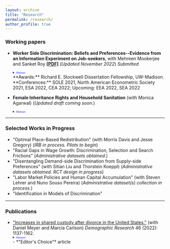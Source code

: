 ```yaml
---
layout: archive
title: "Research"
permalink: /research/
author_profile: true
---
```


### Working papers


- **Worker Side Discrimination: Beliefs and Preferences--Evidence from an Information Experiment on Job-seekers**, with Mehreen Mookerjee and Sanket Roy
[**[PDF]**](/papers/Alam_JMP_Oct21.pdf) (*Updated November 2022*)  *Submitted*
    <details style="font-size:80%; font-family:Verdana; width =20%;">  <summary style="color:blue; font-family:courier; font-size:80%; font-family:Verdana; width=80%;"> Abstract </summary> Tight labor markets are associated with high costs of worker-turnover. In such settings, firms might put significant weight on whom workers want to work for, while deciding promotions. Should workers prefer not to work for female managers, it could lower the chances of females being promoted. In this paper, we provide novel evidence on the distribution of workers' preferences on manager gender and their beliefs on managers' mentoring ability, which affects their job search and choice. In the absence of information on manager quality, workers are indifferent to manager gender. However, upon receiving information on manager mentorship ability, workers prefer to work for female managers---as exhibited by their willingness to forgo 1.3--2.2\% of average annual wages. Hence, absent additional information on mentorship skill, workers on average believe that female managers' mentoring ability is worse than male managers', with the magnitude of this evaluation corresponding to a wage differential of 1.6\% of average annual wages. These averages mask rich heterogeneity. We find that 60\% of workers prefer to work for female managers, and in the absence of information on mentorship ability, 62\% believe male managers to be better mentors. An ex-post survey directly eliciting worker beliefs corroborates this finding. We find policy-relevant heterogeneity by maternal education level, parental employment status and worker major. Our results imply, the distribution of worker preferences could be used to test for discriminatory practices by the firm. </details>    
    **Awards:** Richard E. Stockwell Dissertation Fellowship, UW-Madison.
    **Conferences:** SOLE 2021, North American Econometric Society 2021, ESA 2022, CEA 2022; Upcoming: EEA 2022, SEA 2022 
 



- **Female Inheritance Rights and Household Sanitation** (with Monica Agarwal) (*Updated draft coming soon.*)
     <details style="font-size:80%; font-family:Verdana; width =20%;">  <summary style="color:blue; font-family:courier; font-size:80%; font-family:Verdana; width=80%;"> Abstract </summary>  Health hazards due to open defecation are most prominent in India. Females benefit from toilets in households more than males. In this paper we estimate the impact of increased inheritance rights of females on the presence of a toilet in the household. Daughters being usually married away to the household of the groom, available household level nationally representative data do not have all original (natal) household characteristics – which determines treatment eligibility. Under generic assumptions, we show that when the treatment is partially observed to the researcher, we can derive a lower bound on the average treatment effect in a difference in differences framework. We estimate that the policy increased the probability of the presence of a toilet in the household a woman is married into, by at least 4.3% points. We uncover conditional treatment effects by the age of the daughter at the time of policy implementation and find it to be the largest for the group of females who were the youngest at the time of policy implementation.  </details>

     
---

### Selected Works in Progress
<!-- a comment -->
- "Optimal Place-Based Redistribution" (with Morris Davis and Jesse Gregory) (*IRB in process. Pilots to begin*)
- "Racial Gaps in Wage Growth: Discrimination, Selection and Search Frictions" (*Administrative datasets obtained.*)
- "Disentangling Demand-side Discrimination from Supply-side Preferences" (with Sitian Liu and Thorstein Koeppl)  (*Administrative datasets obtained. RCT design in progress*)
- "Labor Market Policies and Human Capital Accumulation" (with Steven Lehrer and Nuno Souso Pereira) (*Administrative dataset(s) collection in process.*)
- "Identification in Models of Discrimination" 

---

### Publications 
- ["Increases in shared custody after divorce in the United States."](https://www.demographic-research.org/volumes/vol46/38/default.htm) (with Daniel Meyer and Marcia Carlson) *Demographic Research* 46 (2022): 1137-1162.
    <details style="font-size:80%; font-family:Verdana; width =20%;">  <summary style="color:blue; font-family:courier; font-size:80%; font-family:Verdana; width=80%;"> Abstract</summary>  This paper provides new evidence on the time trend in shared physical custody after divorce in the U.S., using eight waves of data from the Current Population Survey - Child Support Supplement. We find that the likelihood of shared custody more than doubled between divorces that occurred before 1985 and those in 2010-2014, from 12% to 28%. We show that non-Hispanic Whites and those who are more socioeconomically advantaged are more likely to have shared custody. Using more formal methods we show that the increase cannot be explained by changes in the characteristics of those divorcing; instead, we infer that this is the result of changing norms and policies that favor shared custody. Finally, this paper complements previous analyses using court record data from Wisconsin and shows that while the rate of shared custody in Wisconsin is higher than the national rate, a large increase over time has occurred in the nation as well as in Wisconsin. These changing patterns have important implications for children’s living arrangements and for the parental investments that children receive after their parents’ divorce  </details>
    - *"Editor's Choice"* article
